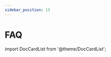 ```yaml
---
sidebar_position: 13
---
```


# FAQ

import DocCardList from '@theme/DocCardList';

<DocCardList />
